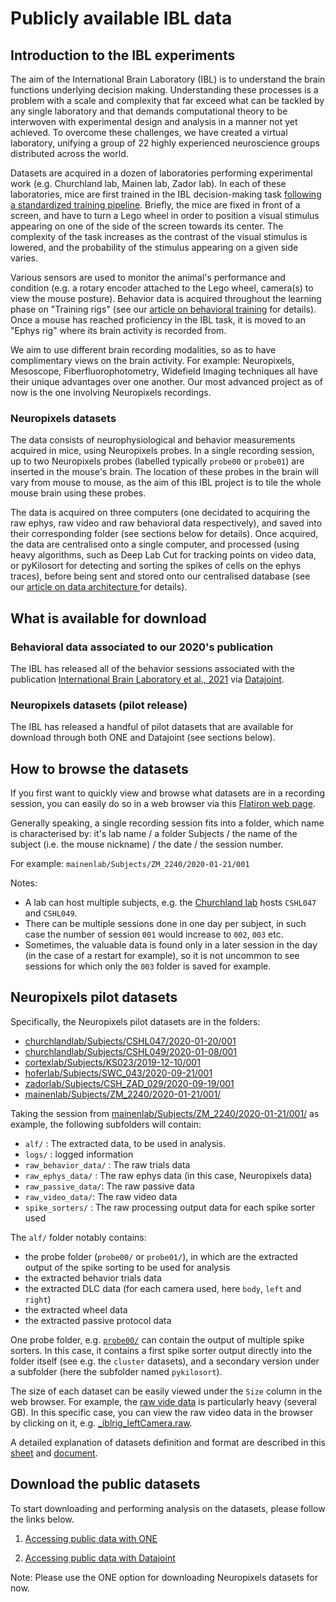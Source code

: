 # Publicly available IBL data

## Introduction to the IBL experiments
The aim of the International Brain Laboratory (IBL) is to understand the brain functions 
underlying decision making. Understanding these processes is a problem with a scale and complexity 
that far exceed what can be tackled by any single laboratory and that demands computational theory 
to be interwoven with experimental design and analysis in a manner not yet achieved. To overcome these 
challenges, we have created a virtual laboratory, unifying a group of 22 highly experienced neuroscience 
groups distributed across the world. 

Datasets are acquired in a dozen of laboratories performing experimental work (e.g. Churchland lab, Mainen lab, Zador lab).
In each of these laboratories, mice are first trained in the IBL decision-making task 
[following a standardized training pipeline](https://elifesciences.org/articles/63711). Briefly, the mice are fixed
in front of a screen, and have to turn a Lego wheel in order to position a visual stimulus appearing on one of the 
side of the screen towards its center. The complexity of the task increases as the contrast of the visual stimulus is lowered,
and the probability of the stimulus appearing on a given side varies.

Various sensors are used to monitor the animal's performance and condition (e.g. a rotary encoder attached to the Lego wheel,
camera(s) to view the mouse posture). Behavior data is acquired throughout the learning phase on "Training rigs" (see our
[article on behavioral training](https://elifesciences.org/articles/63711) for details).
Once a mouse has reached proficiency in the IBL task, it is moved to an "Ephys rig" where its brain activity is recorded from.
 
We aim to use different brain recording modalities, so as to have complimentary views on the brain activity. For example:
Neuropixels, Mesoscope, Fiberfluorophotometry, Widefield Imaging techniques all have their unique advantages over one another. 
Our most advanced project as of now is the one involving Neuropixels recordings.

### Neuropixels datasets
The data consists of neurophysiological and behavior measurements acquired in mice, using Neuropixels probes.
In a single recording session, up to two Neuropixels probes (labelled typically `probe00` or `probe01`)
are inserted in the mouse's brain. The location of these probes in the brain will vary from mouse to mouse, as the
aim of this IBL project is to tile the whole mouse brain using these probes.

The data is acquired on three computers (one decidated to acquiring the raw ephys, raw video and raw behavioral data
respectively), and saved into their corresponding folder (see sections below for details).
Once acquired, the data are centralised onto a single computer, and processed (using heavy algorithms, such as
Deep Lab Cut for tracking points on video data, or pyKilosort for detecting and sorting the spikes of cells on the ephys traces),
before being sent and stored onto our centralised database (see our [article on data architecture ](https://www.biorxiv.org/content/10.1101/827873v3) for details).

## What is available for download

### Behavioral data associated to our 2020's publication
The IBL has released all of the behavior sessions associated with the publication 
[International Brain Laboratory et al., 2021](https://elifesciences.org/articles/63711)
via [Datajoint](public_datajoint).

### Neuropixels datasets (pilot release)
The IBL has released a handful of pilot datasets that are available for download through both ONE and Datajoint (see sections below). 


## How to browse the datasets
If you first want to quickly view and browse what datasets are in a recording session, you can easily do so in a web browser via this [Flatiron web page](https://ibl.flatironinstitute.org/public/).

Generally speaking, a single recording session fits into a folder, which name is characterised by:
it's lab name / a folder Subjects / the name of the subject (i.e. the mouse nickname) / the date / the session number.

For example: `mainenlab/Subjects/ZM_2240/2020-01-21/001`

Notes:
- A lab can host multiple subjects, e.g. the 
[Churchland lab](https://ibl.flatironinstitute.org/public/churchlandlab/Subjects) hosts `CSHL047` and `CSHL049`.
- There can be multiple sessions done in one day per subject, in such case the number of session `001` would increase
to `002`, `003` etc.
- Sometimes, the valuable data is found only in a later session in the day (in the case of a restart for example),
so it is not uncommon to see sessions for which only the `003` folder is saved for example.

## Neuropixels pilot datasets
Specifically, the Neuropixels pilot datasets are in the folders:

- [churchlandlab/Subjects/CSHL047/2020-01-20/001](https://ibl.flatironinstitute.org/public/churchlandlab/Subjects/CSHL047/2020-01-20/001/)
- [churchlandlab/Subjects/CSHL049/2020-01-08/001](https://ibl.flatironinstitute.org/public/churchlandlab/Subjects/CSHL049/2020-01-08/001/)
- [cortexlab/Subjects/KS023/2019-12-10/001](https://ibl.flatironinstitute.org/public/cortexlab/Subjects/KS023/2019-12-10/001/)
- [hoferlab/Subjects/SWC_043/2020-09-21/001](https://ibl.flatironinstitute.org/public/hoferlab/Subjects/SWC_043/2020-09-21/001/)
- [zadorlab/Subjects/CSH_ZAD_029/2020-09-19/001](https://ibl.flatironinstitute.org/public/zadorlab/Subjects/CSH_ZAD_029/2020-09-19/001/)
- [mainenlab/Subjects/ZM_2240/2020-01-21/001/](https://ibl.flatironinstitute.org/public/mainenlab/Subjects/ZM_2240/2020-01-21/001/)

Taking the session from [mainenlab/Subjects/ZM_2240/2020-01-21/001/](https://ibl.flatironinstitute.org/public/mainenlab/Subjects/ZM_2240/2020-01-21/001/)
 as example, the following subfolders will contain:
- `alf/` : The extracted data, to be used in analysis.
- `logs/` : logged information
- `raw_behavior_data/` : The raw trials data
- `raw_ephys_data/` : The raw ephys data (in this case, Neuropixels data)
- `raw_passive_data/`: The raw passive data
- `raw_video_data/`: The raw video data
- `spike_sorters/` : The raw processing output data for each spike sorter used

The `alf/` folder notably contains:
- the probe folder (`probe00/` or `probe01/`), in which are the extracted output of the spike sorting to be used for analysis
- the extracted behavior trials data
- the extracted DLC data (for each camera used, here `body`, `left` and `right`)
- the extracted wheel data
- the extracted passive protocol data

One probe folder, e.g. [`probe00/`](https://ibl.flatironinstitute.org/public/mainenlab/Subjects/ZM_2240/2020-01-21/001/alf/probe00/)
can contain the output of multiple spike sorters. In this case, it contains a first spike sorter output directly into the
folder itself (see e.g. the `cluster` datasets), and a secondary version under a subfolder
(here the subfolder named `pykilosort`).

The size of each dataset can be easily viewed under the `Size` column in the web browser. For example,
the [raw vide data](https://ibl.flatironinstitute.org/public/mainenlab/Subjects/ZM_2240/2020-01-21/001/raw_video_data/)
is particularly heavy (several GB). In this specific case, you can view the raw video data in the browser by clicking on it,
e.g. [_iblrig_leftCamera.raw](https://ibl.flatironinstitute.org/public/mainenlab/Subjects/ZM_2240/2020-01-21/001/raw_video_data/_iblrig_leftCamera.raw.edcfa043-6314-4f80-ba6f-bf6d08922eda.mp4).

A detailed explanation of datasets definition and format are described
in this [sheet](https://docs.google.com/spreadsheets/u/1/d/1ieLXRPLLSgUKcLvFkrqizfZl5HjdfE6bQ2KLBCRmjQo/edit?usp=drive_web&ouid=107692576857324699678)
and [document](https://docs.google.com/document/d/1OqIqqakPakHXRAwceYLwFY9gOrm8_P62XIfCTnHwstg/edit#).

## Download the public datasets

To start downloading and performing analysis on the datasets, please follow the links below.

1)  [Accessing public data with ONE](https://int-brain-lab.github.io/ONE/notebooks/one_quickstart.html)

2)  [Accessing public data with Datajoint](public_datajoint)

Note: Please use the ONE option for downloading Neuropixels datasets for now.